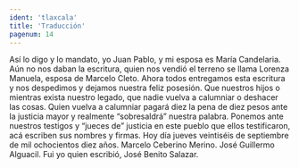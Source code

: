 ```yaml
---
ident: 'tlaxcala'
title: 'Traducción'
pagenum: 14
---
```

Así lo digo y lo mandato, yo Juan Pablo, y mi esposa es María Candelaria. Aún no nos daban la escritura, quien nos vendió el terreno se llama Lorenza Manuela, esposa de Marcelo Cleto. Ahora todos entregamos esta escritura y nos despedimos y dejamos nuestra feliz posesión. Que nuestros hijos o mientras exista nuestro legado, que nadie vuelva a calumniar o deshacer las cosas. Quien vuelva a calumniar pagará diez la pena de diez pesos ante la justicia mayor y realmente “sobresaldrá” nuestra palabra. Ponemos ante nuestros testigos y “jueces de” justicia en este pueblo que ellos testificaron, acá escriben sus nombres y firmas. Hoy día jueves veintiséis de septiembre de mil ochocientos diez años. 
Marcelo Ceberino Merino.
José Guillermo Alguacil.
Fui yo quien escribió, José Benito Salazar.
